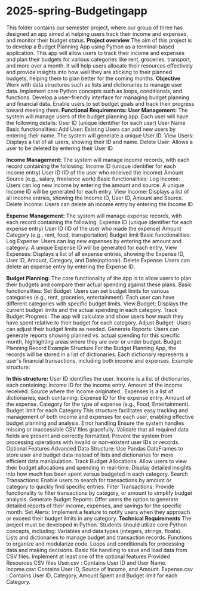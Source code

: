 # 2025-spring-Budgetingapp
This folder contains our semester project, where our group of three has designed an app aimed at helping users track their income and expenses, and monitor their budget status.
**Project overview**
The aim of this project is to develop a Budget Planning App using Python as a terminal-based application. This app will allow users to track their income and expenses and plan their budgets for various categories like rent, groceries, transport, and more over a month. It will help users allocate their resources effectively and provide insights into how well they are sticking to their planned budgets, helping them to plan better for the coming months. 
**Objective**
Work with data structures such as lists and dictionaries to manage user data.
Implement core Python concepts such as loops, conditionals, and functions.
Develop a user-friendly interface for managing budget planning and financial data.
Enable users to set budget goals and track their progress toward meeting them.
**Functional Requirements:**
**User Management:**
The system will manage users of the budget planning app. Each user will have the following details:
User ID (unique identifier for each user)
User Name
      Basic functionalities:
Add User: Existing Users can add new users by entering their name. The system will generate a unique User ID.
View Users: Displays a list of all users, showing their ID and name.
Delete User: Allows a user to be deleted by entering their User ID.

**Income Management:**
The system will manage income records, with each record containing the following:
Income ID (unique identifier for each income entry)
User ID (ID of the user who received the income)
Amount
Source (e.g., salary, freelance work)
Basic functionalities:
Log Income: Users can log new income by entering the amount and  source. A unique Income ID will be generated for each entry.
View Income: Displays a list of all income entries, showing the Income ID, User ID, Amount and  Source.
Delete Income: Users can delete an income entry by entering the Income ID.

**Expense Management:**
The system will manage expense records, with each record containing the following:
Expense ID (unique identifier for each expense entry)
User ID (ID of the user who made the expense)
Amount
Category (e.g., rent, food, transportation)
Budget limit
Basic functionalities:
Log Expense: Users can log new expenses by entering the amount and  category.  A unique Expense ID will be generated for each entry.
View Expenses: Displays a list of all expense entries, showing the Expense ID, User ID, Amount, Category, and Date(optional).
Delete Expense: Users can delete an expense entry by entering the Expense ID.

**Budget Planning:**
The core functionality of the app is to allow users to plan their budgets and compare their actual spending against these plans.
Basic functionalities:
Set Budget: Users can set budget limits for various categories (e.g., rent, groceries, entertainment). Each user can have different categories with specific budget limits.
View Budget: Displays the current budget limits and the actual spending in each category.
Track Budget Progress: The app will calculate and show users how much they have spent relative to their budget for each category.
Adjust Budget: Users can adjust their budget limits as needed.
Generate Reports: Users can generate reports showing planned vs. actual spending for this specific month, highlighting areas where they are over or under budget.
Budget Planning Record Example Structure
For the Budget Planning App, the records will be stored in a list of dictionaries. Each dictionary represents a user's financial transactions, including both income and expenses. Example structure:

**In this structure:**
User ID identifies the user.
Income is a list of dictionaries, each containing:
Income ID for the income entry.
Amount of the income received.
Source where the income originated..
Expenses is a list of dictionaries, each containing:
Expense ID for the expense entry.
Amount of the expense.
Category for the type of expense (e.g., Food, Entertainment).
Budget limit for each Category
This structure facilitates easy tracking and management of both income and expenses for each user, enabling effective budget planning and analysis.
Error handling 
Ensure the system handles missing or inaccessible CSV files gracefully.
Validate that all required data fields are present and correctly formatted.
Prevent the system from processing operations with invalid or non-existent user IDs or records.
Optional Features 
Advanced Data Structure: Use Pandas DataFrames to store user and budget data instead of lists and dictionaries for more efficient data manipulation.
Track Budget Allocations: Allow users to view their budget allocations and spending in real-time. Display detailed insights into how much has been spent versus budgeted in each category.
Search Transactions: Enable users to search for transactions by amount or category to quickly find specific entries.
Filter Transactions: Provide functionality to filter transactions by category, or amount to simplify budget analysis.
Generate Budget Reports: Offer users the option to generate detailed reports of their income, expenses, and savings for the specific month.
Set Alerts: Implement a feature to notify users when they approach or exceed their budget limits in any category.
**Technical Requirements**
The project must be developed in Python.
Students should utilize core Python concepts, including:
Variables and data types (integers, strings, floats).
Lists and dictionaries to manage budget and transaction records.
Functions to organize and modularize code.
Loops and conditionals for processing data and making decisions.
Basic file handling to save and load data from CSV files.
Implement at least one of the optional features
Provided Resources
CSV files 
User.csv : Contains User ID and User Name.
Income.csv: Contains User ID, Source of Income, and  Amount.
Expense.csv :  Contains User ID, Category, Amount Spent and Budget limit for each Category.

